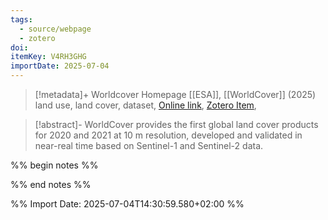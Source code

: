```yaml
---
tags:
  - source/webpage
  - zotero
doi: 
itemKey: V4RH3GHG
importDate: 2025-07-04
---
```

>[!metadata]+
> Worldcover Homepage
> [[ESA]], 
> [[WorldCover]] (2025)
> land use, land cover, dataset, 
> [Online link](https://esa-worldcover.org/en), [Zotero Item](zotero://select/library/items/V4RH3GHG),

>[!abstract]-
>WorldCover provides the first global land cover products for 2020 and 2021 at 10 m resolution, developed and validated in near-real time based on Sentinel-1 and Sentinel-2 data.

%% begin notes %%

%% end notes %%

%% Import Date: 2025-07-04T14:30:59.580+02:00 %%
